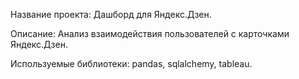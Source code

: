Название проекта: Дашборд для Яндекс.Дзен.

Описание: Анализ взаимодействия пользователей с карточками Яндекс.Дзен.

Используемые библиотеки: pandas, sqlalchemy, tableau.
